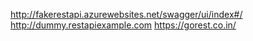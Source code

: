 http://fakerestapi.azurewebsites.net/swagger/ui/index#/   
http://dummy.restapiexample.com
https://gorest.co.in/
